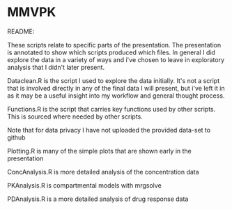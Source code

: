 # MMVPK
README: 

These scripts relate to specific parts of the presentation. The presentation is annotated to show which scripts produced which files. 
In general I did explore the data in a variety of ways and i've chosen to leave in exploratory analysis that I didn't later present. 

Dataclean.R is the script I used to explore the data initially. It's not a script that is involved directly in any of the final data I will present, but i've left it in as it may be a useful insight into my workflow and general thought process. 

Functions.R is the script that carries key functions used by other scripts. This is sourced where needed by other scripts. 

Note that for data privacy I have not uploaded the provided data-set to github 

Plotting.R is many of the simple plots that are shown early in the presentation 

ConcAnalysis.R is more detailed analysis of the concentration data

PKAnalysis.R is compartmental models with mrgsolve

PDAnalysis.R is a more detailed analysis of drug response data 


